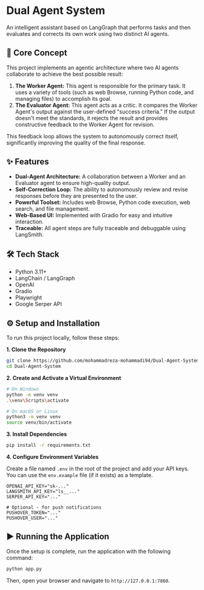 # Dual Agent System

An intelligent assistant based on LangGraph that performs tasks and then evaluates and corrects its own work using two distinct AI agents.

## 🚀 Core Concept

This project implements an agentic architecture where two AI agents collaborate to achieve the best possible result:

1.  **The Worker Agent:** This agent is responsible for the primary task. It uses a variety of tools (such as web Browse, running Python code, and managing files) to accomplish its goal.
2.  **The Evaluator Agent:** This agent acts as a critic. It compares the Worker Agent's output against the user-defined "success criteria." If the output doesn't meet the standards, it rejects the result and provides constructive feedback to the Worker Agent for revision.

This feedback loop allows the system to autonomously correct itself, significantly improving the quality of the final response.


## ✨ Features

  - **Dual-Agent Architecture:** A collaboration between a Worker and an Evaluator agent to ensure high-quality output.
  - **Self-Correction Loop:** The ability to autonomously review and revise responses before they are presented to the user.
  - **Powerful Toolset:** Includes web Browse, Python code execution, web search, and file management.
  - **Web-Based UI:** Implemented with Gradio for easy and intuitive interaction.
  - **Traceable:** All agent steps are fully traceable and debuggable using LangSmith.

## 🛠️ Tech Stack

  - Python 3.11+
  - LangChain / LangGraph
  - OpenAI
  - Gradio
  - Playwright
  - Google Serper API

## ⚙️ Setup and Installation

To run this project locally, follow these steps:

**1. Clone the Repository**

```bash
git clone https://github.com/mohammadreza-mohammadi94/Dual-Agent-System.git
cd Dual-Agent-System
```

**2. Create and Activate a Virtual Environment**

```bash
# On Windows
python -m venv venv
.\venv\Scripts\activate

# On macOS or Linux
python3 -m venv venv
source venv/bin/activate
```

**3. Install Dependencies**

```bash
pip install -r requirements.txt
```

**4. Configure Environment Variables**

Create a file named `.env` in the root of the project and add your API keys. You can use the `env.example` file (if it exists) as a template.

```env
OPENAI_API_KEY="sk-..."
LANGSMITH_API_KEY="ls__..."
SERPER_API_KEY="..."

# Optional - for push notifications
PUSHOVER_TOKEN="..."
PUSHOVER_USER="..."
```

## ▶️ Running the Application

Once the setup is complete, run the application with the following command:

```bash
python app.py
```

Then, open your browser and navigate to `http://127.0.0.1:7860`.

